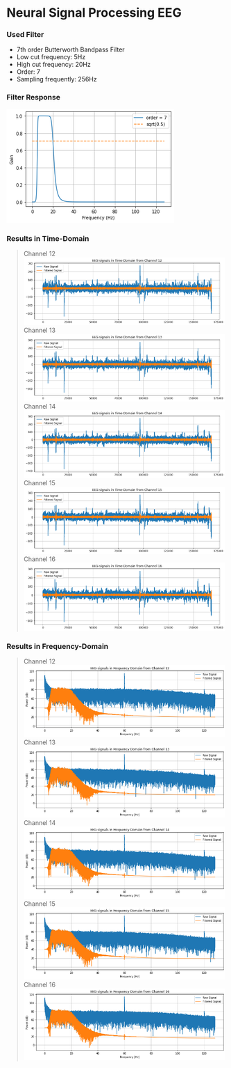 # Neural Signal Processing EEG

### Used Filter
- 7th order Butterworth Bandpass Filter
- Low cut frequency: 5Hz
- High cut frequency: 20Hz
- Order: 7
- Sampling frequently: 256Hz

### Filter Response
![](https://github.com/chamara96/Neural-Signal-Processing-EEG/blob/main/Frequency%20Domain/filter_7th.png)

### Results in Time-Domain
> Channel 12
![](https://github.com/chamara96/Neural-Signal-Processing-EEG/blob/main/Time%20Domain/12.png)
> Channel 13
![](https://github.com/chamara96/Neural-Signal-Processing-EEG/blob/main/Time%20Domain/13.png)
> Channel 14
![](https://github.com/chamara96/Neural-Signal-Processing-EEG/blob/main/Time%20Domain/14.png)
> Channel 15
![](https://github.com/chamara96/Neural-Signal-Processing-EEG/blob/main/Time%20Domain/15.png)
> Channel 16
![](https://github.com/chamara96/Neural-Signal-Processing-EEG/blob/main/Time%20Domain/16.png)

### Results in Frequency-Domain
> Channel 12
![](https://github.com/chamara96/Neural-Signal-Processing-EEG/blob/main/Frequency%20Domain/12.png)
> Channel 13
![](https://github.com/chamara96/Neural-Signal-Processing-EEG/blob/main/Frequency%20Domain/13.png)
> Channel 14
![](https://github.com/chamara96/Neural-Signal-Processing-EEG/blob/main/Frequency%20Domain/14.png)
> Channel 15
![](https://github.com/chamara96/Neural-Signal-Processing-EEG/blob/main/Frequency%20Domain/15.png)
> Channel 16
![](https://github.com/chamara96/Neural-Signal-Processing-EEG/blob/main/Frequency%20Domain/16.png)
